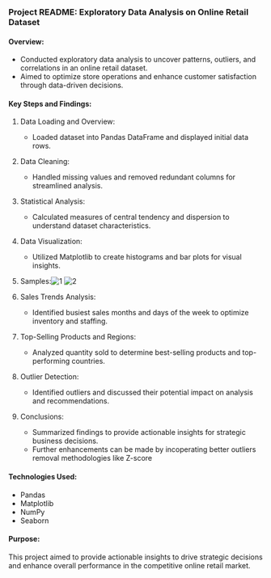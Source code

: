 ### Project README: Exploratory Data Analysis on Online Retail Dataset

#### Overview:
- Conducted exploratory data analysis to uncover patterns, outliers, and correlations in an online retail dataset.
- Aimed to optimize store operations and enhance customer satisfaction through data-driven decisions.

#### Key Steps and Findings:
1. Data Loading and Overview:
   - Loaded dataset into Pandas DataFrame and displayed initial data rows.
   
2. Data Cleaning:
   - Handled missing values and removed redundant columns for streamlined analysis.
   
3. Statistical Analysis:
   - Calculated measures of central tendency and dispersion to understand dataset characteristics.
   
4. Data Visualization:
   - Utilized Matplotlib to create histograms and bar plots for visual insights.

5. Samples:![1](https://github.com/user-attachments/assets/9e984361-ea99-4c33-8643-67b8812fa613)
![2](https://github.com/user-attachments/assets/aa1d24a8-fa05-4b48-b069-ef0166227789)

   
6. Sales Trends Analysis:
   - Identified busiest sales months and days of the week to optimize inventory and staffing.
   
7. Top-Selling Products and Regions:
   - Analyzed quantity sold to determine best-selling products and top-performing countries.
   
8. Outlier Detection:
   - Identified outliers and discussed their potential impact on analysis and recommendations.
   
9. Conclusions:
   - Summarized findings to provide actionable insights for strategic business decisions.
   - Further enhancements can be made by incoperating better outliers removal methodologies like Z-score
  

      

#### Technologies Used:
- Pandas
- Matplotlib
- NumPy
- Seaborn

#### Purpose:
This project aimed to provide actionable insights to drive strategic decisions and enhance overall performance in the competitive online retail market.
